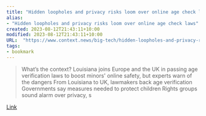 ```yaml
---
title: "Hidden loopholes and privacy risks loom over online age check laws"
alias:
- "Hidden loopholes and privacy risks loom over online age check laws"
created: 2023-08-12T21:43:11+10:00
modified: 2023-08-12T21:43:11+10:00
URL:  "https://www.context.news/big-tech/hidden-loopholes-and-privacy-risks-loom-over-online-age-check-laws"
tags:
- bookmark
---
```


> What’s the context? Louisiana joins Europe and the UK in passing age verification laws to boost minors' online safety, but experts warn of the dangers From Louisiana to UK, lawmakers back age verification Governments say measures needed to protect children Rights groups sound alarm over privacy, s

[Link](https://www.context.news/big-tech/hidden-loopholes-and-privacy-risks-loom-over-online-age-check-laws)